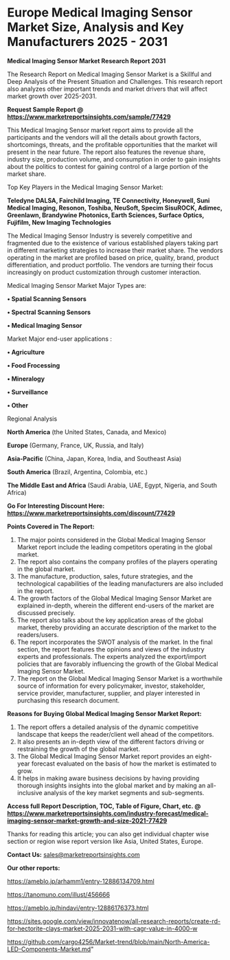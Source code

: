 # Europe Medical Imaging Sensor Market Size, Analysis and Key Manufacturers 2025 - 2031

<strong>Medical Imaging Sensor Market Research Report 2031</strong>

The Research Report on Medical Imaging Sensor Market is a Skillful and Deep Analysis of the Present Situation and Challenges. This research report also analyzes other important trends and market drivers that will affect market growth over 2025-2031.

<strong>Request Sample Report @ <a href=https://www.marketreportsinsights.com/sample/77429>https://www.marketreportsinsights.com/sample/77429</a></strong>

This Medical Imaging Sensor market report aims to provide all the participants and the vendors will all the details about growth factors, shortcomings, threats, and the profitable opportunities that the market will present in the near future. The report also features the revenue share, industry size, production volume, and consumption in order to gain insights about the politics to contest for gaining control of a large portion of the market share.

Top Key Players in the Medical Imaging Sensor Market:

<strong>Teledyne DALSA, Fairchild Imaging, TE Connectivity, Honeywell, Suni Medical Imaging, Resonon, Toshiba, NeuSoft, Specim SisuROCK, Adimec, Greenlawn, Brandywine Photonics, Earth Sciences, Surface Optics, Fujifilm, New Imaging Technologies</strong>

The Medical Imaging Sensor Industry is severely competitive and fragmented due to the existence of various established players taking part in different marketing strategies to increase their market share. The vendors operating in the market are profiled based on price, quality, brand, product differentiation, and product portfolio. The vendors are turning their focus increasingly on product customization through customer interaction.

Medical Imaging Sensor Market Major Types are:

<strong>• Spatial Scanning Sensors

• Spectral Scanning Sensors

• Medical Imaging Sensor</strong>

Market Major end-user applications :

<strong>• Agriculture

• Food Frocessing

• Mineralogy

• Surveillance

• Other</strong>

Regional Analysis

</u><strong><b>North America</b></strong> (the United States, Canada, and Mexico)

<strong><b>Europe </b></strong>(Germany, France, UK, Russia, and Italy)

<strong><b>Asia-Pacific</b></strong> (China, Japan, Korea, India, and Southeast Asia)

<strong><b>South America</b></strong> (Brazil, Argentina, Colombia, etc.)

<strong><b>The Middle East and Africa</b></strong> (Saudi Arabia, UAE, Egypt, Nigeria, and South Africa)

<strong>Go For Interesting Discount Here: <a href=https://www.marketreportsinsights.com/discount/77429>https://www.marketreportsinsights.com/discount/77429</a></strong>

<strong>Points Covered in The Report:</strong>
<ol>
  <li>The major points considered in the Global Medical Imaging Sensor Market report include the leading competitors operating in the global market.</li>
  <li>The report also contains the company profiles of the players operating in the global market.</li>
  <li>The manufacture, production, sales, future strategies, and the technological capabilities of the leading manufacturers are also included in the report.</li>
  <li>The growth factors of the Global Medical Imaging Sensor Market are explained in-depth, wherein the different end-users of the market are discussed precisely.</li>
  <li>The report also talks about the key application areas of the global market, thereby providing an accurate description of the market to the readers/users.</li>
  <li>The report incorporates the SWOT analysis of the market. In the final section, the report features the opinions and views of the industry experts and professionals. The experts analyzed the export/import policies that are favorably influencing the growth of the Global Medical Imaging Sensor Market.</li>
  <li>The report on the Global Medical Imaging Sensor Market is a worthwhile source of information for every policymaker, investor, stakeholder, service provider, manufacturer, supplier, and player interested in purchasing this research document.</li>
</ol>
<strong>Reasons for Buying Global Medical Imaging Sensor Market Report:</strong>

<ol>
  <li>The report offers a detailed analysis of the dynamic competitive landscape that keeps the reader/client well ahead of the competitors.</li>
  <li>It also presents an in-depth view of the different factors driving or restraining the growth of the global market.</li>
  <li>The Global Medical Imaging Sensor Market report provides an eight-year forecast evaluated on the basis of how the market is estimated to grow.</li>
  <li>It helps in making aware business decisions by having providing thorough insights insights into the global market and by making an all-inclusive analysis of the key market segments and sub-segments.</li>
</ol>
<strong>Access full Report Description, TOC, Table of Figure, Chart, etc. @ <a href=https://www.marketreportsinsights.com/industry-forecast/medical-imaging-sensor-market-growth-and-size-2021-77429>https://www.marketreportsinsights.com/industry-forecast/medical-imaging-sensor-market-growth-and-size-2021-77429</a></strong>


Thanks for reading this article; you can also get individual chapter wise section or region wise report version like Asia, United States, Europe.

<strong>Contact Us:</strong>
sales@marketreportsinsights.com

<strong>Our other reports:</strong>

<a href=https://ameblo.jp/arhamm1/entry-12886134709.html>https://ameblo.jp/arhamm1/entry-12886134709.html</a>

<a href=https://tanomuno.com/illust/456666>https://tanomuno.com/illust/456666</a>

<a href=https://ameblo.jp/hindavi/entry-12886176373.html>https://ameblo.jp/hindavi/entry-12886176373.html</a>

<a href=https://sites.google.com/view/innovatenow/all-research-reports/create-rd-for-hectorite-clays-market-2025-2031-with-cagr-value-in-4000-w>https://sites.google.com/view/innovatenow/all-research-reports/create-rd-for-hectorite-clays-market-2025-2031-with-cagr-value-in-4000-w</a>

<a href=https://github.com/cargo4256/Market-trend/blob/main/North-America-LED-Components-Market.md>https://github.com/cargo4256/Market-trend/blob/main/North-America-LED-Components-Market.md</a>"
